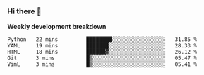 ### Hi there 👋


**Weekly development breakdown**

<!--START_SECTION:waka-->
```text
Python   22 mins         ████████░░░░░░░░░░░░░░░░░   31.85 % 
YAML     19 mins         ███████░░░░░░░░░░░░░░░░░░   28.33 % 
HTML     18 mins         ██████▓░░░░░░░░░░░░░░░░░░   26.12 % 
Git      3 mins          █▒░░░░░░░░░░░░░░░░░░░░░░░   05.47 % 
VimL     3 mins          █▒░░░░░░░░░░░░░░░░░░░░░░░   05.41 % 
```
<!--END_SECTION:waka-->
